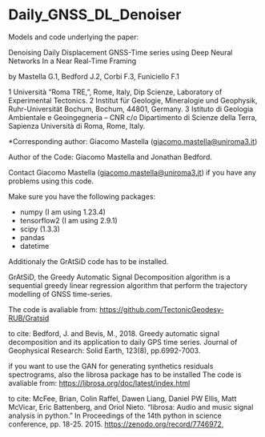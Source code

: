 # Daily_GNSS_DL_Denoiser
Models and code underlying the paper:

Denoising Daily Displacement GNSS-Time series using Deep Neural Networks In a Near Real-Time Framing

by Mastella G.1, Bedford J.2,  Corbi F.3, Funiciello F.1

1 Università “Roma TRE,”, Rome, Italy, Dip Scienze, Laboratory of Experimental Tectonics.
2 Institut für Geologie, Mineralogie und Geophysik, Ruhr-Universität Bochum, Bochum, 44801, Germany.
3 Istituto di Geologia Ambientale e Geoingegneria – CNR c/o Dipartimento di Scienze della Terra, Sapienza Università di Roma, Rome, Italy.

*Corresponding author: Giacomo Mastella (giacomo.mastella@uniroma3.it)

Author of the Code: Giacomo Mastella and Jonathan Bedford.

Contact  Giacomo Mastella (giacomo.mastella@uniroma3.it) if you have any problems using this code.

Make sure you have the following packages:

 - numpy  (I am using 1.23.4)
 - tensorflow2  (I am using 2.9.1)
 - scipy (1.3.3)
 - pandas
 - datetime

Additionaly the GrAtSiD code has to be installed. 

GrAtSiD, the Greedy Automatic Signal Decomposition algorithm is a sequential greedy linear regression algorithm that perform the trajectory modelling of GNSS time-series.

The code is avaliable from:
https://github.com/TectonicGeodesy-RUB/Gratsid

to cite:
Bedford, J. and Bevis, M., 2018. Greedy automatic signal decomposition and its application to daily GPS time series. Journal of Geophysical Research: Solid Earth, 123(8), pp.6992-7003.


if you want to use the GAN for generating synthetics residuals spectrograms, also the librosa package has to be installed
The code is avaliable from:
https://librosa.org/doc/latest/index.html

to cite:
McFee, Brian, Colin Raffel, Dawen Liang, Daniel PW Ellis, Matt McVicar, Eric Battenberg, and Oriol Nieto. “librosa: Audio and music signal analysis in python.” In Proceedings of the 14th python in science conference, pp. 18-25. 2015.
https://zenodo.org/record/7746972,

